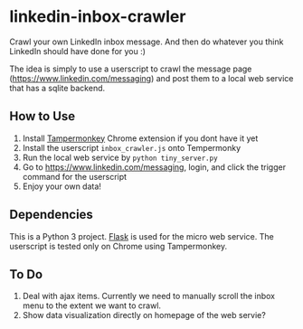 # linkedin-inbox-crawler

Crawl your own LinkedIn inbox message.
And then do whatever you think LinkedIn should have done for you :)

The idea is simply to use a userscript to crawl the message page (https://www.linkedin.com/messaging) and post them to a local web service that has a sqlite backend.

## How to Use

1. Install [Tampermonkey](https://tampermonkey.net/) Chrome extension if you dont have it yet
2. Install the userscript `inbox_crawler.js` onto Tempermonky
3. Run the local web service by `python tiny_server.py`
4. Go to https://www.linkedin.com/messaging, login, and click the trigger command for the userscript
5. Enjoy your own data!

## Dependencies

This is a Python 3 project. 
[Flask](http://flask.pocoo.org/) is used for the micro web service.
The userscript is tested only on Chrome using Tampermonkey.

## To Do

1. Deal with ajax items. Currently we need to manually scroll the inbox menu to the extent we want to crawl.
2. Show data visualization directly on homepage of the web servie?
